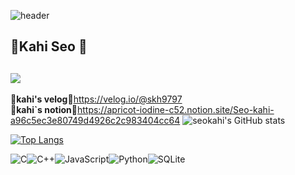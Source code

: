 ![header](https://capsule-render.vercel.app/api?type=wave&color=auto&height=300&section=header&text=🐰seokahi🐰%20)

## 🐰Kahi Seo 🐰
<a href="https://github.com/seondal"><img src="https://hits.seeyoufarm.com/api/count/incr/badge.svg?url=https%3A%2F%2Fgithub.com%2Fseondal&count_bg=%23000000&title_bg=%23000000&icon=github.svg&icon_color=%23E7E7E7&title=GitHub&edge_flat=false)"/></a>
----
🍉<b>kahi's velog</b>🍉https://velog.io/@skh9797<br>
🍉<B>kahi`s notion</b>🍉https://apricot-iodine-c52.notion.site/Seo-kahi-a96c5ec3e80749d4926c2c983404cc64
![seokahi's GitHub stats](https://github-readme-stats.vercel.app/api?username=seokahi&show_icons=true&theme=calm)

[![Top Langs](https://github-readme-stats.vercel.app/api/top-langs/?username=anuraghazra)](https://github.com/seokahi/seokahi/edit/main/README.md)


![C](https://img.shields.io/badge/c-%2300599C.svg?style=for-the-badge&logo=c&logoColor=white)![C++](https://img.shields.io/badge/c++-%2300599C.svg?style=for-the-badge&logo=c%2B%2B&logoColor=white)![JavaScript](https://img.shields.io/badge/javascript-%23323330.svg?style=for-the-badge&logo=javascript&logoColor=%23F7DF1E)![Python](https://img.shields.io/badge/python-3670A0?style=for-the-badge&logo=python&logoColor=ffdd54)![SQLite](https://img.shields.io/badge/sqlite-%2307405e.svg?style=for-the-badge&logo=sqlite&logoColor=white)


